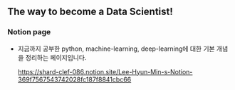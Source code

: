 ## The way to become a Data Scientist!

### Notion page

  * 지금까지 공부한 python, machine-learning, deep-learning에 대한 기본 개념을 정리하는 페이지입니다.
  
    https://shard-clef-086.notion.site/Lee-Hyun-Min-s-Notion-369f7567543742028fc187f8841cbc66
